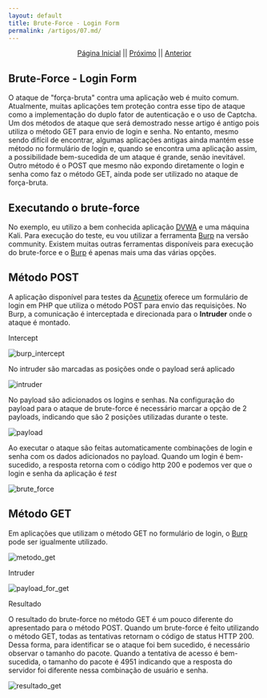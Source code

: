```yaml
---
layout: default
title: Brute-Force - Login Form
permalink: /artigos/07.md/
---
```

  
  
<p align="center">
 <a href="https://carineconstantino.github.io/cybersecurity/">Página Inicial</a>
 || 
 <a href="https://carineconstantino.github.io/cybersecurity/">Próximo</a>  
 || 
 <a href="https://carineconstantino.github.io/cybersecurity/artigos/06.md">Anterior</a>   
</p>

## Brute-Force - Login Form 

O ataque de "força-bruta" contra uma aplicação web é muito comum. Atualmente, muitas aplicações tem proteção contra esse tipo de ataque como a implementação do duplo fator de autenticação e o uso de Captcha. Um dos métodos de ataque que será demostrado nesse artigo é antigo pois utiliza o método GET para envio de login e senha. No entanto, mesmo sendo difícil de encontrar, algumas aplicações antigas ainda mantém esse método no formulário de login e, quando se encontra uma aplicação assim, a possibilidade bem-sucedida de um ataque é grande, senão inevitável. Outro método é o POST que mesmo não expondo diretamente o login e senha como faz o método GET, ainda pode ser utilizado no ataque de força-bruta. 

## Executando o brute-force

No exemplo, eu utilizo a bem conhecida aplicação [DVWA](http://www.dvwa.co.uk) e uma máquina Kali. Para execução do teste, eu vou utilizar a ferramenta [Burp](https://portswigger.net/burp) na versão community. Existem muitas outras ferramentas disponíveis para execução do brute-force e o [Burp](https://portswigger.net/burp) é apenas mais uma das várias opções. 

## Método POST

A aplicação disponível para testes da [Acunetix](https://www.acunetix.com) oferece um formulário de login em PHP que utiliza o método POST para envio das requisições. No Burp, a comunicação é interceptada e direcionada para o **Intruder** onde o ataque é montado. 

Intercept 

![burp_intercept](https://carineconstantino.github.io/cybersecurity/artigos/imagens/burp_intercept.png)

No intruder são marcadas as posições onde o payload será aplicado

![intruder](https://carineconstantino.github.io/cybersecurity/artigos/imagens/intruder.png)

No payload são adicionados os logins e senhas. Na configuração do payload para o ataque de brute-force é necessário marcar a opção de 2 payloads, indicando que são 2 posições utilizadas durante o teste. 

![payload](https://carineconstantino.github.io/cybersecurity/artigos/imagens/payload.png)

Ao executar o ataque são feitas automaticamente combinações de login e senha com os dados adicionados no payload. Quando um login é bem-sucedido, a resposta retorna com o código http 200 e podemos ver que o login e senha da aplicação é _test_

![brute_force](https://carineconstantino.github.io/cybersecurity/artigos/imagens/brute_force.png)

## Método GET

Em aplicações que utilizam o método GET no formulário de login, o [Burp](https://portswigger.net/burp) pode ser igualmente utilizado.

![metodo_get](https://carineconstantino.github.io/cybersecurity/artigos/imagens/metodo_get.png)

Intruder 

![payload_for_get](https://carineconstantino.github.io/cybersecurity/artigos/imagens/payload_for_get.png)

Resultado

O resultado do brute-force no método GET é um pouco diferente do apresentado para o método POST. Quando um brute-force é feito utilizando o método GET, todas as tentativas retornam o código de status HTTP 200. Dessa forma, para identificar se o ataque foi bem sucedido, é necessário observar o tamanho do pacote. Quando a tentativa de acesso é bem-sucedida, o tamanho do pacote é 4951 indicando que a resposta do servidor foi diferente nessa combinação de usuário e senha. 

![resultado_get](https://carineconstantino.github.io/cybersecurity/artigos/imagens/resultado_get.png)

